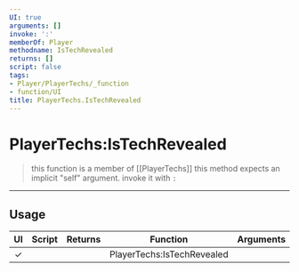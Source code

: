 ```yaml
---
UI: true
arguments: []
invoke: ':'
memberOf: Player
methodname: IsTechRevealed
returns: []
script: false
tags:
- Player/PlayerTechs/_function
- function/UI
title: PlayerTechs.IsTechRevealed
---
```

# PlayerTechs:IsTechRevealed
> this function is a member of [[PlayerTechs]]
> this method expects an implicit "self" argument. invoke it with `:`
-----
## Usage
|  UI | Script | Returns | Function | Arguments |
|:---:|:------:|-------:|:--------:|:---------|
|✓| ||PlayerTechs:IsTechRevealed||
